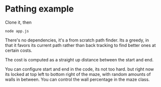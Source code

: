 # Pathing example

Clone it, then

`node app.js`

There's no dependencies, it's a from scratch path finder. Its a greedy, in that it
favors its current path rather than back tracking to find better ones at certain costs.

The cost is computed as a straight up distance between the start and end.

You can configure start and end in the code, its not too hard. but right now its locked at
top left to bottom right of the maze, with random amounts of walls in between. You can control the
wall percentage in the maze class.

